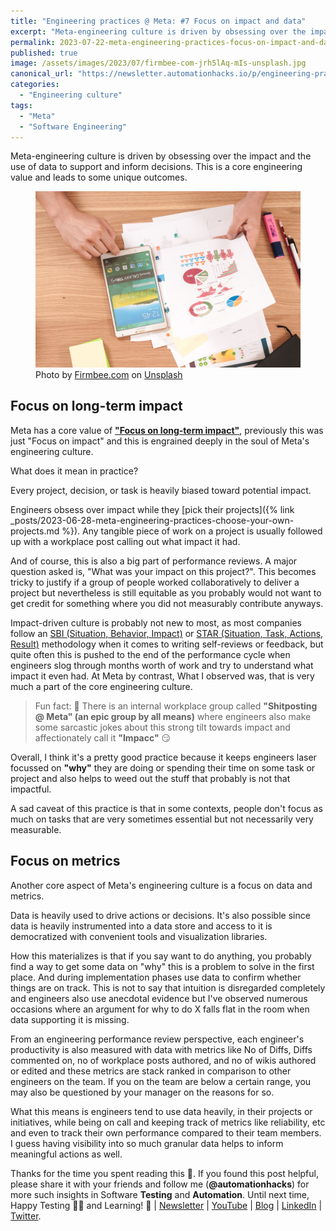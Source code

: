 ```yaml
---
title: "Engineering practices @ Meta: #7 Focus on impact and data"
excerpt: "Meta-engineering culture is driven by obsessing over the impact and the use of data to support and inform decisions. This is a core engineering value and leads to some unique outcomes."
permalink: 2023-07-22-meta-engineering-practices-focus-on-impact-and-data
published: true
image: /assets/images/2023/07/firmbee-com-jrh5lAq-mIs-unsplash.jpg
canonical_url: "https://newsletter.automationhacks.io/p/engineering-practices-meta-7-focus?sd=pf"
categories:
  - "Engineering culture"
tags:
  - "Meta"
  - "Software Engineering"
---
```


Meta-engineering culture is driven by obsessing over the impact and the use of data to support and inform decisions. This is a core engineering value and leads to some unique outcomes.

<figure class="image">
    <img src="assets/images/2023/07/firmbee-com-jrh5lAq-mIs-unsplash.jpg" alt="person holding white Samsung Galaxy Tab">
    <figcaption> Photo by <a href="https://unsplash.com/@firmbee?utm_source=unsplash&utm_medium=referral&utm_content=creditCopyText"> Firmbee.com</a> on <a href="https://unsplash.com/photos/jrh5lAq-mIs?utm_source=unsplash&utm_medium=referral&utm_content=creditCopyText">Unsplash</a>
    </figcaption>
</figure>

## Focus on long-term impact

Meta has a core value of **["Focus on long-term impact"](https://www.metacareers.com/facebook-life/)**, previously this was just "Focus on impact" and this is engrained deeply in the soul of Meta's engineering culture.

What does it mean in practice?

Every project, decision, or task is heavily biased toward potential impact.

Engineers obsess over impact while they [pick their projects]({% link _posts/2023-06-28-meta-engineering-practices-choose-your-own-projects.md %}). Any tangible piece of work on a project is usually followed up with a workplace post calling out what impact it had.

And of course, this is also a big part of performance reviews. A major question asked is, "What was your impact on this project?". This becomes tricky to justify if a group of people worked collaboratively to deliver a project but nevertheless is still equitable as you probably would not want to get credit for something where you did not measurably contribute anyways.

Impact-driven culture is probably not new to most, as most companies follow an [SBI (Situation, Behavior, Impact)](https://www.ccl.org/articles/leading-effectively-articles/closing-the-gap-between-intent-vs-impact-sbii/) or [STAR (Situation, Task, Actions, Result)](https://in.indeed.com/career-advice/interviewing/how-to-use-the-star-interview-response-technique) methodology when it comes to writing self-reviews or feedback, but quite often this is pushed to the end of the performance cycle when engineers slog through months worth of work and try to understand what impact it even had. At Meta by contrast, What I observed was, that is very much a part of the core engineering culture.

> Fun fact: 🤪 There is an internal workplace group called **"Shitposting @ Meta" (an epic group by all means)** where engineers also make some sarcastic jokes about this strong tilt towards impact and affectionately call it **"Impacc"** 😏

Overall, I think it's a pretty good practice because it keeps engineers laser focussed on **"why"** they are doing or spending their time on some task or project and also helps to weed out the stuff that probably is not that impactful.

A sad caveat of this practice is that in some contexts, people don't focus as much on tasks that are very sometimes essential but not necessarily very measurable.

## Focus on metrics

Another core aspect of Meta's engineering culture is a focus on data and metrics.

Data is heavily used to drive actions or decisions. It's also possible since data is heavily instrumented into a data store and access to it is democratized with convenient tools and visualization libraries.

How this materializes is that if you say want to do anything, you probably find a way to get some data on "why" this is a problem to solve in the first place. And during implementation phases use data to confirm whether things are on track. This is not to say that intuition is disregarded completely and engineers also use anecdotal evidence but I've observed numerous occasions where an argument for why to do X falls flat in the room when data supporting it is missing.

From an engineering performance review perspective, each engineer's productivity is also measured with data with metrics like No of Diffs, Diffs commented on, no of workplace posts authored, and no of wikis authored or edited and these metrics are stack ranked in comparison to other engineers on the team. If you on the team are below a certain range, you may also be questioned by your manager on the reasons for so.

What this means is engineers tend to use data heavily, in their projects or initiatives, while being on call and keeping track of metrics like reliability, etc and even to track their own performance compared to their team members. I guess having visibility into so much granular data helps to inform meaningful actions as well.

Thanks for the time you spent reading this 🙌. If you found this post helpful, please share it with your friends and follow me (**@automationhacks**) for more such insights in Software **Testing** and **Automation**. Until next time, Happy Testing 🕵🏻 and Learning! 🌱 | [Newsletter](https://newsletter.automationhacks.io/) | [YouTube](https://www.youtube.com/@automationhacks) | [Blog](https://automationhacks.io/) | [LinkedIn](https://www.linkedin.com/in/automationhacks/) | [Twitter](https://twitter.com/automationhacks).
